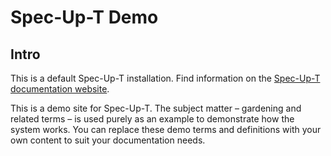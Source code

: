 # Spec-Up-T Demo

## Intro

This is a default Spec-Up-T installation. Find information on the [Spec-Up-T documentation website](https://trustoverip.github.io/spec-up-t-website/).

This is a demo site for Spec-Up-T. The subject matter – gardening and related terms – is used purely as an example to demonstrate how the system works. You can replace these demo terms and definitions with your own content to suit your documentation needs.
